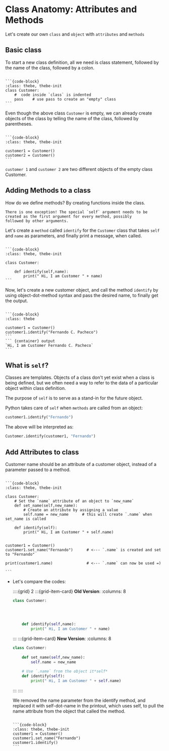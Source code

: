 # Class Anatomy: Attributes and Methods

Let's create our own `class` and `object` with `attributes` and `methods`

## Basic class

To start a new class definition, all we need is class statement, followed by the name of the class,
followed by a colon.

```{thebe-button} 
```

````{container} thebe
```{code-block} 
:class: thebe, thebe-init 
class Customer:
    #  code inside `class` is indented
    pass    # use pass to create an "empty" class
```
````

Even though the above class `Customer` is empty, we can already create objects of the class by 
telling the name of the class, followed by parentheses.


```{thebe-button} 
```

````{container} thebe
```{code-block}
:class: thebe, thebe-init 

customer1 = Customer()
customer2 = Customer()
```
````


`customer 1` and `customer 2` are two different objects of the empty class Customer.

## Adding Methods to a class

How do we define methods? By creating functions inside the class. 

```{important}
There is one exception! The special `self` argument needs to be created as the first argument for every method, possibly
followed by other arguments. 
```

Let's create a `method` called `identify` for the `Customer` class that takes `self` and `name` as parameters, and
finally print a message, when called.

```{thebe-button} 
```

````{container} thebe
```{code-block}
:class: thebe, thebe-init 

class Customer:

    def identify(self,name):
        print(" Hi, I am Customer " + name)
```
````


Now, let's create a new customer object, and call the method `identify` by using object-dot-method syntax and pass the
desired name, to finally get the output.

```{thebe-button} 
```

````{container} thebe
```{code-block}
:class: thebe 

customer1 = Customer()
customer1.identify("Fernando C. Pacheco")
```
``` {container} output
`Hi, I am Customer Fernando C. Pacheco`
```
````

## What is `self`?

Classes are templates. Objects of a class don't yet exist when a class is being defined, but we often
need a way to refer to the data of a particular object within class definition. 

The purpose of `self` is to serve as a stand-in for the future object. 

Python takes care of `self` when `methods` are called from an object:

```python
customer1.identify("Fernando")
``` 
The above will be interpreted as: 

```python
Customer.identify(customer1, "Fernando")
```

## Add Attributes to class

Customer name should be an attribute of a customer object, instead of a parameter passed to a method.


```{thebe-button} 
```

````{container} thebe
```{code-block}
:class: thebe, thebe-init 

class Customer:
    # Set the `name` attribute of an object to `new_name`
    def set_name(self,new_name):
        # Create an attribute by assigning a value
        self.name = new_name      # this will create `.name` when set_name is called
    
    def identify(self):
        print(" Hi, I am Customer " + self.name)


customer1 = Customer()
customer1.set_name("Fernando")      # <--- `.name` is created and set to "Fernando"

print(customer1.name)               # <--- `.name` can now be used =)

```
````

+ Let's compare the codes: 

    ::::{grid} 2
    :::{grid-item-card}  **Old Version**:
    :columns: 8
    ```python
    class Customer:
        
        
        
        
        def identify(self,name):
            print(" Hi, I am Customer " + name)
    ```
    :::
    :::{grid-item-card}  **New Version**:
    :columns: 8
    ```python
    class Customer:
        
        def set_name(self,new_name):
            self.name = new_name 
        
        # Use `.name` from the object it*self* 
        def identify(self):
            print(" Hi, I am Customer " + self.name)
    ```
    :::
    ::::

    We removed the name parameter from the identify method, and replaced it with self-dot-name in the
    printout, which uses self, to pull the name attribute from the object that called the method. 


    ```{thebe-button} 
    ```

    ````{container} thebe
    ```{code-block} 
    :class: thebe, thebe-init 
    customer1 = Customer()
    customer1.set_name("Fernando") 
    customer1.identify()
    ```
    ````